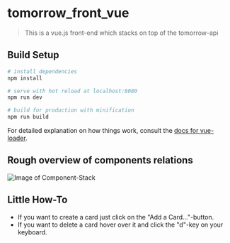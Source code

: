 # tomorrow_front_vue

> This is a vue.js front-end which stacks on top of the tomorrow-api

## Build Setup

``` bash
# install dependencies
npm install

# serve with hot reload at localhost:8080
npm run dev

# build for production with minification
npm run build
```

For detailed explanation on how things work, consult the [docs for vue-loader](http://vuejs.github.io/vue-loader).

## Rough overview of components relations

![Image of Component-Stack](https://i.imgur.com/zAfV4iM.png)

## Little How-To

- If you want to create a card just click on the "Add a Card..."-button.
- If you want to delete a card hover over it and click the "d"-key on your keyboard.


